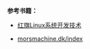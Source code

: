 
**参考书籍：**

- [红旗Linux系统开发技术](https://xueshu.baidu.com/usercenter/paper/show?paperid=5fce4c635f7e9cf7574bff3302b1f09c&site=xueshu_se)

- [morsmachine.dk/index](https://morsmachine.dk/index)
